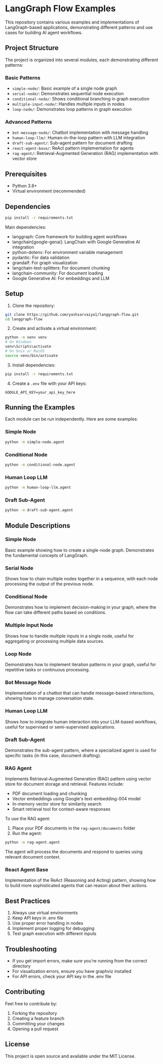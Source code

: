 # LangGraph Flow Examples

This repository contains various examples and implementations of LangGraph-based applications, demonstrating different patterns and use cases for building AI agent workflows.

## Project Structure

The project is organized into several modules, each demonstrating different patterns:

### Basic Patterns
- `simple-node/`: Basic example of a single node graph
- `serial-node/`: Demonstrates sequential node execution
- `conditional-node/`: Shows conditional branching in graph execution
- `multiple-input-node/`: Handles multiple inputs in nodes
- `loop-node/`: Demonstrates loop patterns in graph execution

### Advanced Patterns
- `bot-message-node/`: Chatbot implementation with message handling
- `human-loop-llm/`: Human-in-the-loop pattern with LLM integration
- `draft-sub-agent/`: Sub-agent pattern for document drafting
- `react-agent-base/`: ReAct pattern implementation for agents
- `rag-agent/`: Retrieval-Augmented Generation (RAG) implementation with vector store

## Prerequisites

- Python 3.8+
- Virtual environment (recommended)

## Dependencies

```bash
pip install -r requirements.txt
```

Main dependencies:
- langgraph: Core framework for building agent workflows
- langchain[google-genai]: LangChain with Google Generative AI integration
- python-dotenv: For environment variable management
- pydantic: For data validation
- grandalf: For graph visualization
- langchain-text-splitters: For document chunking
- langchain-community: For document loading
- Google Generative AI: For embeddings and LLM

## Setup

1. Clone the repository:
```bash
git clone https://github.com/yashsarvaiya1/langgraph-flow.git
cd langgraph-flow
```

2. Create and activate a virtual environment:
```bash
python -m venv venv
# On Windows
venv\Scripts\activate
# On Unix or MacOS
source venv/bin/activate
```

3. Install dependencies:
```bash
pip install -r requirements.txt
```

4. Create a `.env` file with your API keys:
```env
GOOGLE_API_KEY=your_api_key_here
```

## Running the Examples

Each module can be run independently. Here are some examples:

### Simple Node
```bash
python -m simple-node.agent
```

### Conditional Node
```bash
python -m conditional-node.agent
```

### Human Loop LLM
```bash
python -m human-loop-llm.agent
```

### Draft Sub-Agent
```bash
python -m draft-sub-agent.agent
```

## Module Descriptions

### Simple Node
Basic example showing how to create a single-node graph. Demonstrates the fundamental concepts of LangGraph.

### Serial Node
Shows how to chain multiple nodes together in a sequence, with each node processing the output of the previous node.

### Conditional Node
Demonstrates how to implement decision-making in your graph, where the flow can take different paths based on conditions.

### Multiple Input Node
Shows how to handle multiple inputs in a single node, useful for aggregating or processing multiple data sources.

### Loop Node
Demonstrates how to implement iteration patterns in your graph, useful for repetitive tasks or continuous processing.

### Bot Message Node
Implementation of a chatbot that can handle message-based interactions, showing how to manage conversation state.

### Human Loop LLM
Shows how to integrate human interaction into your LLM-based workflows, useful for supervised or semi-supervised applications.

### Draft Sub-Agent
Demonstrates the sub-agent pattern, where a specialized agent is used for specific tasks (in this case, document drafting).

### RAG Agent
Implements Retrieval-Augmented Generation (RAG) pattern using vector store for document storage and retrieval. Features include:
- PDF document loading and chunking
- Vector embeddings using Google's text-embedding-004 model
- In-memory vector store for similarity search
- Smart retrieval tool for context-aware responses

To use the RAG agent:
1. Place your PDF documents in the `rag-agent/documents` folder
2. Run the agent:
```bash
python -m rag-agent.agent
```
The agent will process the documents and respond to queries using relevant document context.

### React Agent Base
Implementation of the ReAct (Reasoning and Acting) pattern, showing how to build more sophisticated agents that can reason about their actions.

## Best Practices

1. Always use virtual environments
2. Keep API keys in .env file
3. Use proper error handling in nodes
4. Implement proper logging for debugging
5. Test graph execution with different inputs

## Troubleshooting

- If you get import errors, make sure you're running from the correct directory
- For visualization errors, ensure you have graphviz installed
- For API errors, check your API key in the .env file

## Contributing

Feel free to contribute by:
1. Forking the repository
2. Creating a feature branch
3. Committing your changes
4. Opening a pull request

## License

This project is open source and available under the MIT License.

